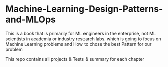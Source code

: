 # Machine-Learning-Design-Patterns-and-MLOps
This is a book that is primarily for ML engineers in the enterprise, not ML scientists in academia or industry research labs. which is going to focus on Machine Learning problems and How to chose the best  Pattern for our problem


This repo contains all projects & Tests & summary for each chapter 
